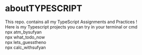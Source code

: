 # aboutTYPESCRIPT
This repo. contains all my TypeScript Assignments and Practices ! <br> Here is my Typescript projects you can try in your terminal or cmd <br> npx atm_bysufyan <br> npx what_todo_now <br> npx lets_guesstheno <br> npx calc_withsufyan
